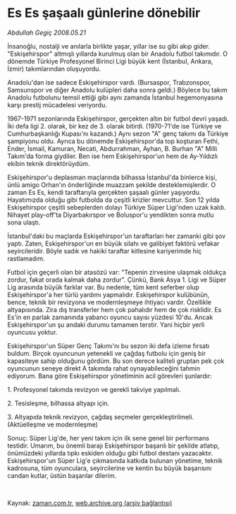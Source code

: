 # Es Es şaşaalı günlerine dönebilir

*Abdullah Gegiç 2008.05.21*

<tr><td class="metin" colspan="2" style="padding-top: 20px; padding-left: 5px; padding-right: 10px;">İnsanoğlu, nostalji ve anılarla birlikte yaşar, yıllar ise su gibi akıp gider. "Eskişehirspor" altmışlı yıllarda kurulmuş olan bir Anadolu futbol takımıdır. O dönemde Türkiye Profesyonel Birinci Ligi büyük kent (İstanbul, Ankara, İzmir) takımlarından oluşuyordu.</td></tr><tr><td class="metin" colspan="2" style="padding-top: 20px; padding-left: 5px; padding-right: 10px;"><p>Anadolu'dan ise sadece Eskişehirspor vardı. (Bursaspor, Trabzonspor, Samsunspor ve diğer Anadolu kulüpleri daha sonra geldi.) Böylece bu takım Anadolu futbolunu temsil ettiği gibi aynı zamanda İstanbul hegemonyasına karşı prestij mücadelesi veriyordu. 
<p>1967-1971 sezonlarında Eskişehirspor, gerçekten altın bir futbol devri yaşadı. İki defa ligi 2. olarak, bir kez de 3. olarak bitirdi. (1970-71'de ise Türkiye ve Cumhurbaşkanlığı Kupası'nı kazandı.) Aynı sezon "A" genç takımı da Türkiye şampiyonu oldu. Ayrıca bu dönemde Eskişehirspor'da top koşturan Fethi, Ender, İsmail, Kamuran, Necati, Abdurrahman, Ayhan, B. Burhan "A" Milli Takım'da forma giydiler. Ben ise hem Eskişehirspor'un hem de Ay-Yıldızlı ekibin teknik direktörüydüm. 
<p>Eskişehirspor'u deplasman maçlarında bilhassa İstanbul'da binlerce kişi, ünlü amigo Orhan'ın önderliğinde muazzam şekilde desteklemişlerdir. O zaman Es Es, kendi taraftarıyla gerçekten şaşaalı günler yaşıyordu. Hayatımızda olduğu gibi futbolda da çeşitli krizler mevcuttur. Son 12 yılda Eskişehirspor çeşitli sebeplerden dolayı Türkiye Süper Ligi'nden uzak kaldı. Nihayet play-off'ta Diyarbakırspor ve Boluspor'u yendikten sonra mutlu sona ulaştı. 
<p>İstanbul'daki bu maçlarda Eskişehirspor'un taraftarları her zamanki gibi şov yaptı. Zaten, Eskişehirspor'un en büyük silahı ve galibiyet faktörü vefakar seyircileridir. Böyle sadık ve hakiki taraftar kitlesine kariyerimde hiç rastlamadım. 
<p>Futbol için geçerli olan bir atasözü var: "Tepenin zirvesine ulaşmak oldukça zordur, fakat orada kalmak daha zordur". Çünkü, Bank Asya 1. Ligi ve Süper Lig arasında büyük farklar var. Bu nedenle, tüm kent seferber olup Eskişehirspor'a her türlü yardımı yapmalıdır. Eskişehirspor kulübünün, bence, teknik bir revizyona ve modernleşmeye ihtiyacı vardır. Özellikle altyapısında. Zira dış transferler hem çok pahalıdır hem de çok risklidir. Es Es'in en parlak zamanında yabancı oyuncu sayısı yüzdesi 10'du. Ancak Eskişehirspor'un şu andaki durumu tamamen terstir. Yani hiçbir yerli oyuncusu yoktur. 
<p>Eskişehirspor'un Süper Genç Takımı'nı bu sezon iki defa izleme fırsatı buldum. Birçok oyuncunun yetenekli ve çağdaş futbolu için geniş bir kapasiteye sahip olduğunu gördüm. Bu son derece kaliteli gruptan pek çok oyuncunun seneye direkt A takımda rahat oynayabileceğini tahmin ediyorum. Bana göre Eskişehirspor yönetiminin acil görevleri şunlardır: 
<p>1. Profesyonel takımda revizyon ve gerekli takviye yapılmalı. 
<p>2. Tesisleşme, bilhassa altyapı için. 
<p>3. Altyapıda teknik revizyon, çağdaş seçmeler gerçekleştirilmeli. (Aktüelleşme ve modernleşme) 
<p>Sonuç: Süper Lig'de, her yeni takım için ilk sene genel bir performans testidir. Umarım, bu önemli barajı Eskişehirspor başarılı bir şekilde atlatıp, önümüzdeki yıllarda tıpkı eskiden olduğu gibi futbol destanı yazacaktır. Eskişehirspor'un Süper Lig'e çıkmasında katkıda bulunan yönetime, teknik kadrosuna, tüm oyunculara, seyircilerine ve kentin bu büyük başarısını candan kutlar, üstün başarılar dilerim. 
<p><br/></p></p></p></p></p></p></p></p></p></p></p></td></tr>

Kaynak: [zaman.com.tr](http://zaman.com.tr/yazar.do?yazino=692480), [web.archive.org (arşiv bağlantısı)](http://web.archive.org/web/20080828173040/http://zaman.com.tr:80/yazar.do?yazino=692480)
